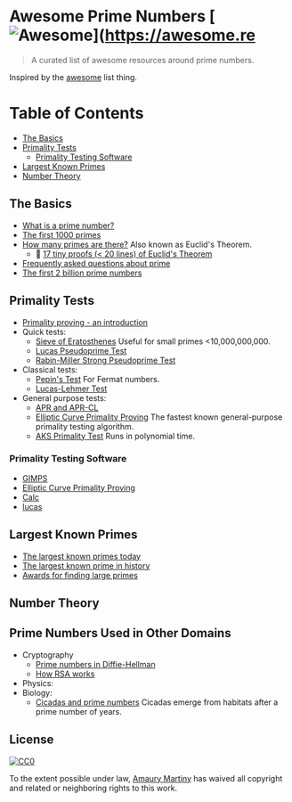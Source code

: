 # Awesome Prime Numbers [![Awesome](https://awesome.re/badge.svg)](https://awesome.re

> A curated list of awesome resources around prime numbers.

Inspired by the [awesome](https://github.com/sindresorhus/awesome) list thing.

# Table of Contents

- [The Basics](#the-basics)
- [Primality Tests](#primality-tests)
  - [Primality Testing Software](#primality-testing-software)
- [Largest Known Primes](#largest-known-primes)
- [Number Theory](#number-theory)

## The Basics

- [What is a prime number?](https://primes.utm.edu/glossary/page.php?sort=Prime)
- [The first 1000 primes](https://prime-numbers.info/list/first-1000-primes)
- [How many primes are there?](https://primes.utm.edu/howmany.html) Also known as Euclid's Theorem.
  - 📄 [17 tiny proofs (< 20 lines) of Euclid's Theorem](https://pdfs.semanticscholar.org/d076/cef0cd81615d9649219c138a8840322a9bc3.pdf)
- [Frequently asked questions about prime](https://primes.utm.edu/notes/faq/)
- [The first 2 billion prime numbers](http://www.primos.mat.br/2T_en.html)

## Primality Tests

- [Primality proving - an introduction](https://primes.utm.edu/prove/prove1.html)
- Quick tests:
  - [Sieve of Eratosthenes](https://primes.utm.edu/prove/prove2_1.html) Useful for small primes <10,000,000,000.
  - [Lucas Pseudoprime Test](http://mathworld.wolfram.com/LucasPseudoprime.html)
  - [Rabin-Miller Strong Pseudoprime Test](http://mathworld.wolfram.com/Rabin-MillerStrongPseudoprimeTest.html)
- Classical tests:
  - [Pepin's Test](https://primes.utm.edu/prove/prove3_1.html) For Fermat numbers.
  - [Lucas-Lehmer Test](http://mathworld.wolfram.com/Lucas-LehmerTest.html)
- General purpose tests:
  - [APR and APR-CL](https://primes.utm.edu/prove/prove4_1.html)
  - [Elliptic Curve Primality Proving](http://mathworld.wolfram.com/EllipticCurvePrimalityProving.html) The fastest known general-purpose primality testing algorithm.
  - [AKS Primality Test](http://mathworld.wolfram.com/AKSPrimalityTest.html) Runs in polynomial time.

### Primality Testing Software

- [GIMPS](https://www.mersenne.org/download/)
- [Elliptic Curve Primality Proving](http://www.lix.polytechnique.fr/%7Emorain/Prgms/ecpp.english.html)
- [Calc](http://www.isthe.com/chongo/tech/comp/calc/index.html)
- [lucas](http://www.isthe.com/chongo/src/calc/lucas-calc)

## Largest Known Primes

- [The largest known primes today](https://www.mersenne.org/primes/)
- [The largest known prime in history](https://en.wikipedia.org/wiki/Largest_known_prime_number#History)
- [Awards for finding large primes](https://www.eff.org/awards/coop/rules)

## Number Theory

## Prime Numbers Used in Other Domains

- Cryptography
  - [Prime numbers in Diffie-Hellman](https://securitypitfalls.wordpress.com/2017/05/05/safe-primes-in-diffie-hellman/)
  - [How RSA works](http://doctrina.org/How-RSA-Works-With-Examples.html)
- Physics:
- Biology:
  - [Cicadas and prime numbers](https://en.wikipedia.org/wiki/Periodical_cicadas) Cicadas emerge from habitats after a prime number of years.

## License

[![CC0](http://mirrors.creativecommons.org/presskit/buttons/88x31/svg/cc-zero.svg)](https://creativecommons.org/publicdomain/zero/1.0/)

To the extent possible under law, [Amaury Martiny](https://amaurymartiny.com) has waived all copyright and related or neighboring rights to this work.
